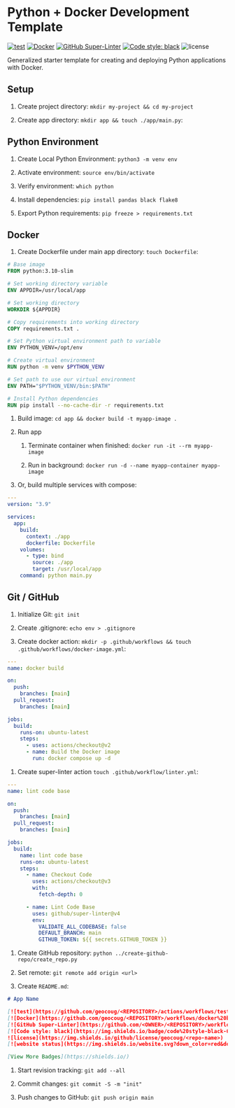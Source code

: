 # Python + Docker Development Template

[![test](https://github.com/geocoug/python-app-template/actions/workflows/test.yml/badge.svg)](https://github.com/geocoug/python-app-template/actions/workflows/test.yml)
[![Docker](https://github.com/geocoug/python-app-template/workflows/docker%20build/badge.svg)](https://github.com/geocoug/python-app-template/actions)
[![GitHub Super-Linter](https://github.com/geocoug/python-app-template/workflows/lint%20code%20base/badge.svg)](https://github.com/marketplace/actions/super-linter)
[![Code style: black](https://img.shields.io/badge/code%20style-black-000000.svg)](https://github.com/psf/black)
![license](https://img.shields.io/github/license/geocoug/python-app-template)

Generalized starter template for creating and deploying Python applications with Docker.

## Setup

1. Create project directory: `mkdir my-project && cd my-project`

1. Create app directory: `mkdir app && touch ./app/main.py`:

## Python Environment

1. Create Local Python Environment: `python3 -m venv env`

1. Activate environment: `source env/bin/activate`

1. Verify environment: `which python`

1. Install dependencies: `pip install pandas black flake8`

1. Export Python requirements: `pip freeze > requirements.txt`

## Docker

1. Create Dockerfile under main app directory: `touch Dockerfile`:

```dockerfile
# Base image
FROM python:3.10-slim

# Set working directory variable
ENV APPDIR=/usr/local/app

# Set working directory
WORKDIR ${APPDIR}

# Copy requirements into working directory
COPY requirements.txt .

# Set Python virtual environment path to variable
ENV PYTHON_VENV=/opt/env

# Create virtual environment
RUN python -m venv $PYTHON_VENV

# Set path to use our virtual environment
ENV PATH="$PYTHON_VENV/bin:$PATH"

# Install Python dependencies
RUN pip install --no-cache-dir -r requirements.txt
```

1. Build image: `cd app && docker build -t myapp-image .`

1. Run app

   1. Terminate container when finished: `docker run -it --rm myapp-image`

   1. Run in background: `docker run -d --name myapp-container myapp-image`

1. Or, build multiple services with compose:

```yaml
---
version: "3.9"

services:
  app:
    build:
      context: ./app
      dockerfile: Dockerfile
    volumes:
      - type: bind
        source: ./app
        target: /usr/local/app
    command: python main.py
```

## Git / GitHub

1. Initialize Git: `git init`

1. Create .gitignore: `echo env > .gitignore`

1. Create docker action: `mkdir -p .github/workflows && touch .github/workflows/docker-image.yml`:

```yml
---
name: docker build

on:
  push:
    branches: [main]
  pull_request:
    branches: [main]

jobs:
  build:
    runs-on: ubuntu-latest
    steps:
      - uses: actions/checkout@v2
      - name: Build the Docker image
        run: docker compose up -d
```

1. Create super-linter action `touch .github/workflow/linter.yml`:

```yml
---
name: lint code base

on:
  push:
    branches: [main]
  pull_request:
    branches: [main]

jobs:
  build:
    name: lint code base
    runs-on: ubuntu-latest
    steps:
      - name: Checkout Code
        uses: actions/checkout@v3
        with:
          fetch-depth: 0

      - name: Lint Code Base
        uses: github/super-linter@v4
        env:
          VALIDATE_ALL_CODEBASE: false
          DEFAULT_BRANCH: main
          GITHUB_TOKEN: ${{ secrets.GITHUB_TOKEN }}
```

1. Create GitHub repository: `python ../create-github-repo/create_repo.py`

1. Set remote: `git remote add origin <url>`

1. Create `README.md`:

```md
# App Name

[![test](https://github.com/geocoug/<REPOSITORY>/actions/workflows/tests.yml/badge.svg)](https://github.com/geocoug/<REPOSITORY>/actions/workflows/tests.yml)
[![Docker](https://github.com/geocoug/<REPOSITORY>/workflows/docker%20build/badge.svg)](https://github.com/geocoug/<REPOSITORY>/actions)
[![GitHub Super-Linter](https://github.com/<OWNER>/<REPOSITORY>/workflows/lint%20code%20base/badge.svg)](https://github.com/marketplace/actions/super-linter)
[![Code style: black](https://img.shields.io/badge/code%20style-black-000000.svg)](https://github.com/psf/black)
![license](https://img.shields.io/github/license/geocoug/<repo-name>)
[![website status](https://img.shields.io/website.svg?down_color=red&down_message=down&up_color=green&up_message=up&url=http%3A%2F%2Fgeocoug.github.io)](https://geocoug.github.io

[View More Badges](https://shields.io/)
```

1. Start revision tracking: `git add --all`

1. Commit changes: `git commit -S -m "init"`

1. Push changes to GitHub: `git push origin main`
